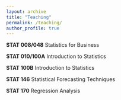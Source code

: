 ```yaml
---
layout: archive
title: "Teaching"
permalink: /teaching/
author_profile: true
---
```


**STAT 008/048** Statistics for Business 

**STAT 010/100A** Introduction to Statistics 

**STAT 100B** Introduction to Statistics 

**STAT 146** Statistical Forecasting Techniques 

**STAT 170** Regression Analysis
